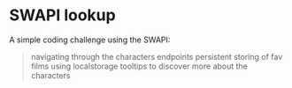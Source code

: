 # SWAPI lookup

A simple coding challenge using the SWAPI:
> navigating through the characters endpoints
> persistent storing of fav films using localstorage
> tooltips to discover more about the characters
